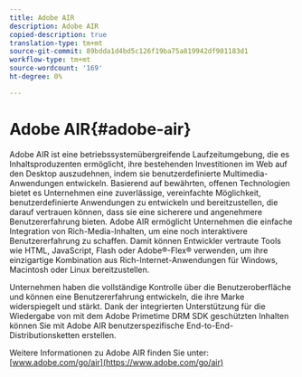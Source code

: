 ```yaml
---
title: Adobe AIR
description: Adobe AIR
copied-description: true
translation-type: tm+mt
source-git-commit: 89bdda1d4bd5c126f19ba75a819942df901183d1
workflow-type: tm+mt
source-wordcount: '169'
ht-degree: 0%

---
```



# Adobe AIR{#adobe-air}

Adobe AIR ist eine betriebssystemübergreifende Laufzeitumgebung, die es Inhaltsproduzenten ermöglicht, ihre bestehenden Investitionen im Web auf den Desktop auszudehnen, indem sie benutzerdefinierte Multimedia-Anwendungen entwickeln. Basierend auf bewährten, offenen Technologien bietet es Unternehmen eine zuverlässige, vereinfachte Möglichkeit, benutzerdefinierte Anwendungen zu entwickeln und bereitzustellen, die darauf vertrauen können, dass sie eine sicherere und angenehmere Benutzererfahrung bieten. Adobe AIR ermöglicht Unternehmen die einfache Integration von Rich-Media-Inhalten, um eine noch interaktivere Benutzererfahrung zu schaffen. Damit können Entwickler vertraute Tools wie HTML, JavaScript, Flash oder Adobe®-Flex® verwenden, um ihre einzigartige Kombination aus Rich-Internet-Anwendungen für Windows, Macintosh oder Linux bereitzustellen.

Unternehmen haben die vollständige Kontrolle über die Benutzeroberfläche und können eine Benutzererfahrung entwickeln, die ihre Marke widerspiegelt und stärkt. Dank der integrierten Unterstützung für die Wiedergabe von mit dem Adobe Primetime DRM SDK geschützten Inhalten können Sie mit Adobe AIR benutzerspezifische End-to-End-Distributionsketten erstellen.

Weitere Informationen zu Adobe AIR finden Sie unter: [www.adobe.com/go/air](https://www.adobe.com/go/air)
